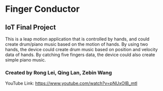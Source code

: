 # Finger Conductor
## IoT Final Project
  This is a leap motion application that is controlled by hands, and could create drum/piano music based on the motion of hands. By using two hands, the device could create drum music based on position and velocity data of hands. By catching five fingers data, the device could also create simple piano music.
  
  ### Created by Rong Lei, Qing Lan, Zebin Wang
YouTube Link: https://www.youtube.com/watch?v=pNUxOIB_mtI
